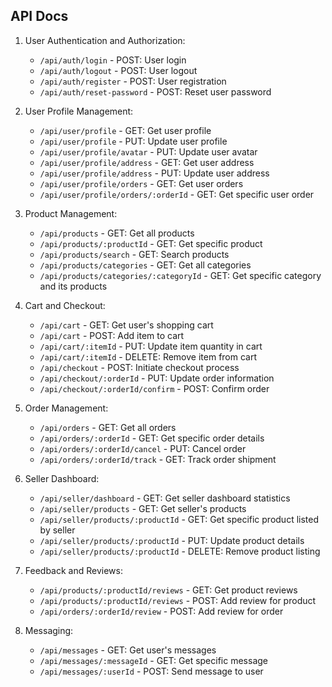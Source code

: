 ## API Docs
1. User Authentication and Authorization:
   - `/api/auth/login` - POST: User login
   - `/api/auth/logout` - POST: User logout
   - `/api/auth/register` - POST: User registration
   - `/api/auth/reset-password` - POST: Reset user password

2. User Profile Management:
   - `/api/user/profile` - GET: Get user profile
   - `/api/user/profile` - PUT: Update user profile
   - `/api/user/profile/avatar` - PUT: Update user avatar
   - `/api/user/profile/address` - GET: Get user address
   - `/api/user/profile/address` - PUT: Update user address
   - `/api/user/profile/orders` - GET: Get user orders
   - `/api/user/profile/orders/:orderId` - GET: Get specific user order

3. Product Management:
   - `/api/products` - GET: Get all products
   - `/api/products/:productId` - GET: Get specific product
   - `/api/products/search` - GET: Search products
   - `/api/products/categories` - GET: Get all categories
   - `/api/products/categories/:categoryId` - GET: Get specific category and its products

4. Cart and Checkout:
   - `/api/cart` - GET: Get user's shopping cart
   - `/api/cart` - POST: Add item to cart
   - `/api/cart/:itemId` - PUT: Update item quantity in cart
   - `/api/cart/:itemId` - DELETE: Remove item from cart
   - `/api/checkout` - POST: Initiate checkout process
   - `/api/checkout/:orderId` - PUT: Update order information
   - `/api/checkout/:orderId/confirm` - POST: Confirm order

5. Order Management:
   - `/api/orders` - GET: Get all orders
   - `/api/orders/:orderId` - GET: Get specific order details
   - `/api/orders/:orderId/cancel` - PUT: Cancel order
   - `/api/orders/:orderId/track` - GET: Track order shipment

6. Seller Dashboard:
   - `/api/seller/dashboard` - GET: Get seller dashboard statistics
   - `/api/seller/products` - GET: Get seller's products
   - `/api/seller/products/:productId` - GET: Get specific product listed by seller
   - `/api/seller/products/:productId` - PUT: Update product details
   - `/api/seller/products/:productId` - DELETE: Remove product listing

7. Feedback and Reviews:
   - `/api/products/:productId/reviews` - GET: Get product reviews
   - `/api/products/:productId/reviews` - POST: Add review for product
   - `/api/orders/:orderId/review` - POST: Add review for order

8. Messaging:
   - `/api/messages` - GET: Get user's messages
   - `/api/messages/:messageId` - GET: Get specific message
   - `/api/messages/:userId` - POST: Send message to user

